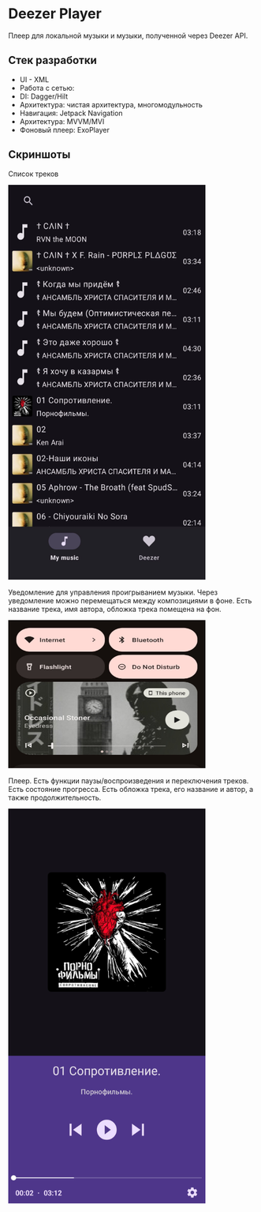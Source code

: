 # Deezer Player
Плеер для локальной музыки и музыки, полученной через Deezer API.
## Стек разработки
* UI - XML
* Работа с сетью:
* DI: Dagger/Hilt
* Архитектура: чистая архитектура, многомодульность
* Навигация: Jetpack Navigation
* Архитектура: MVVM/MVI
* Фоновый плеер: ExoPlayer
## Скриншоты
Список треков

<img src="/images/track_list.jpg" width="400" height="800">

Уведомление для управления проигрыванием музыки. Через уведомление можно перемещаться между композициями в фоне. Есть название трека, имя автора, обложка трека помещена на фон.

<img src="/images/notification.jpg" width="400" height="300">

Плеер. Есть функции паузы/воспроизведения и переключения треков. Есть состояние прогресса. Есть обложка трека, его название и автор, а также продолжительность.

<img src="/images/player.jpg" width="400" height="800">
